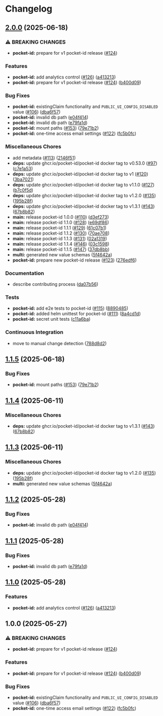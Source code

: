 # Changelog

## [2.0.0](https://github.com/anza-labs/charts/compare/pocket-id-v1.1.5...pocket-id-v2.0.0) (2025-06-18)


### ⚠ BREAKING CHANGES

* **pocket-id:** prepare for v1 pocket-id release ([#124](https://github.com/anza-labs/charts/issues/124))

### Features

* **pocket-id:** add analytics control ([#126](https://github.com/anza-labs/charts/issues/126)) ([a413213](https://github.com/anza-labs/charts/commit/a413213399594498a9dc10c678b750b2e2a0d757))
* **pocket-id:** prepare for v1 pocket-id release ([#124](https://github.com/anza-labs/charts/issues/124)) ([b400d09](https://github.com/anza-labs/charts/commit/b400d09e66a4d8b07f988bd56f33494ee1fe8ece))


### Bug Fixes

* **pocket-id:** existingClaim functionality and `PUBLIC_UI_CONFIG_DISABLED` value ([#106](https://github.com/anza-labs/charts/issues/106)) ([dba6f57](https://github.com/anza-labs/charts/commit/dba6f5774dbf512f5ee8a5540b2f0530b0111eb7))
* **pocket-id:** invalid db path ([e04f414](https://github.com/anza-labs/charts/commit/e04f414ede36566312b7c13bb8c026277cdad52e))
* **pocket-id:** invalid db path ([e79fa1d](https://github.com/anza-labs/charts/commit/e79fa1dfe5eb6b34a364f9352c7a331e5090da88))
* **pocket-id:** mount paths ([#153](https://github.com/anza-labs/charts/issues/153)) ([79e71b2](https://github.com/anza-labs/charts/commit/79e71b2a419d82db5569e2385e08305b6206f8aa))
* **pocket-id:** one-time access email settings ([#122](https://github.com/anza-labs/charts/issues/122)) ([fc5b0fc](https://github.com/anza-labs/charts/commit/fc5b0fc248cb0b7e6c5601ebfb93a7934d2870bf))


### Miscellaneous Chores

* add metadata ([#113](https://github.com/anza-labs/charts/issues/113)) ([2146f51](https://github.com/anza-labs/charts/commit/2146f512988e61e7e06863fcea6cb98ec2e125e2))
* **deps:** update ghcr.io/pocket-id/pocket-id docker tag to v0.53.0 ([#97](https://github.com/anza-labs/charts/issues/97)) ([c7e1a53](https://github.com/anza-labs/charts/commit/c7e1a533500971baea26ba5cafd63eabc6ee8fd7))
* **deps:** update ghcr.io/pocket-id/pocket-id docker tag to v1 ([#120](https://github.com/anza-labs/charts/issues/120)) ([3ba7021](https://github.com/anza-labs/charts/commit/3ba7021c3f483b62ed70073175a68882933ab191))
* **deps:** update ghcr.io/pocket-id/pocket-id docker tag to v1.1.0 ([#127](https://github.com/anza-labs/charts/issues/127)) ([b7c0f5d](https://github.com/anza-labs/charts/commit/b7c0f5dc67ed3231133eba04746545dbc7d41356))
* **deps:** update ghcr.io/pocket-id/pocket-id docker tag to v1.2.0 ([#135](https://github.com/anza-labs/charts/issues/135)) ([195b28f](https://github.com/anza-labs/charts/commit/195b28f891faf8bd925aedb9c102b62a457de543))
* **deps:** update ghcr.io/pocket-id/pocket-id docker tag to v1.3.1 ([#143](https://github.com/anza-labs/charts/issues/143)) ([67b8b82](https://github.com/anza-labs/charts/commit/67b8b82eee5de1708c8f492aa747b0a3a1f060ea))
* **main:** release pocket-id 1.0.0 ([#110](https://github.com/anza-labs/charts/issues/110)) ([d3ef273](https://github.com/anza-labs/charts/commit/d3ef2734cbaaa4e2b63ed7cb646ace4d3e9ba361))
* **main:** release pocket-id 1.1.0 ([#128](https://github.com/anza-labs/charts/issues/128)) ([e69df86](https://github.com/anza-labs/charts/commit/e69df861d5a6fb7a4f15d4d95843fbb9fa52831c))
* **main:** release pocket-id 1.1.1 ([#129](https://github.com/anza-labs/charts/issues/129)) ([61c07b1](https://github.com/anza-labs/charts/commit/61c07b1b75ac2c09946093f4f6e27f05c75c034a))
* **main:** release pocket-id 1.1.2 ([#130](https://github.com/anza-labs/charts/issues/130)) ([70ae708](https://github.com/anza-labs/charts/commit/70ae708619455b73edfc651397988525210d2d68))
* **main:** release pocket-id 1.1.3 ([#131](https://github.com/anza-labs/charts/issues/131)) ([02a1319](https://github.com/anza-labs/charts/commit/02a13191ce6dd812af199cd634d4c70a92a3b85b))
* **main:** release pocket-id 1.1.4 ([#146](https://github.com/anza-labs/charts/issues/146)) ([03c1598](https://github.com/anza-labs/charts/commit/03c1598d5590292d73f5e6b81c5559f674778040))
* **main:** release pocket-id 1.1.5 ([#147](https://github.com/anza-labs/charts/issues/147)) ([37db8bb](https://github.com/anza-labs/charts/commit/37db8bbc5a8006120e53cf83036242de0eb2d1ab))
* **multi:** generated new value schemas ([5f4642a](https://github.com/anza-labs/charts/commit/5f4642a315a0785f5ce34d72f9680fb02a387204))
* **pocket-id:** prepare new pocket-id release ([#123](https://github.com/anza-labs/charts/issues/123)) ([276edf6](https://github.com/anza-labs/charts/commit/276edf667c252143086e3b1eacd7f8e2eab27ebc))


### Documentation

* describe contributing process ([da07b56](https://github.com/anza-labs/charts/commit/da07b561abfeb2d3531181610b22d7f42b3c0557))


### Tests

* **pocket-id:** add e2e tests to pocket-id ([#115](https://github.com/anza-labs/charts/issues/115)) ([8890485](https://github.com/anza-labs/charts/commit/8890485279ae660fd823b818c37255c612fcbf3b))
* **pocket-id:** added helm unittest for pocket-id ([#111](https://github.com/anza-labs/charts/issues/111)) ([8a4cd1d](https://github.com/anza-labs/charts/commit/8a4cd1d9ea6420e1f7c18e938994aef7256ff949))
* **pocket-id:** secret unit tests ([c11a6ba](https://github.com/anza-labs/charts/commit/c11a6ba852a62163ea06810cb000d58d913f4ccd))


### Continuous Integration

* move to manual change detection ([788d8d2](https://github.com/anza-labs/charts/commit/788d8d231cb1d069d68f829259bebe9693c47c3d))

## [1.1.5](https://github.com/anza-labs/charts/compare/pocket-id-1.1.4...pocket-id-v1.1.5) (2025-06-18)


### Bug Fixes

* **pocket-id:** mount paths ([#153](https://github.com/anza-labs/charts/issues/153)) ([79e71b2](https://github.com/anza-labs/charts/commit/79e71b2a419d82db5569e2385e08305b6206f8aa))

## [1.1.4](https://github.com/anza-labs/charts/compare/pocket-id-1.1.3...pocket-id-v1.1.4) (2025-06-11)


### Miscellaneous Chores

* **deps:** update ghcr.io/pocket-id/pocket-id docker tag to v1.3.1 ([#143](https://github.com/anza-labs/charts/issues/143)) ([67b8b82](https://github.com/anza-labs/charts/commit/67b8b82eee5de1708c8f492aa747b0a3a1f060ea))

## [1.1.3](https://github.com/anza-labs/charts/compare/pocket-id-1.1.2...pocket-id-v1.1.3) (2025-06-11)


### Miscellaneous Chores

* **deps:** update ghcr.io/pocket-id/pocket-id docker tag to v1.2.0 ([#135](https://github.com/anza-labs/charts/issues/135)) ([195b28f](https://github.com/anza-labs/charts/commit/195b28f891faf8bd925aedb9c102b62a457de543))
* **multi:** generated new value schemas ([5f4642a](https://github.com/anza-labs/charts/commit/5f4642a315a0785f5ce34d72f9680fb02a387204))

## [1.1.2](https://github.com/anza-labs/charts/compare/pocket-id-1.1.1...pocket-id-v1.1.2) (2025-05-28)


### Bug Fixes

* **pocket-id:** invalid db path ([e04f414](https://github.com/anza-labs/charts/commit/e04f414ede36566312b7c13bb8c026277cdad52e))

## [1.1.1](https://github.com/anza-labs/charts/compare/pocket-id-1.1.0...pocket-id-v1.1.1) (2025-05-28)


### Bug Fixes

* **pocket-id:** invalid db path ([e79fa1d](https://github.com/anza-labs/charts/commit/e79fa1dfe5eb6b34a364f9352c7a331e5090da88))

## [1.1.0](https://github.com/anza-labs/charts/compare/pocket-id-1.0.0...pocket-id-v1.1.0) (2025-05-28)


### Features

* **pocket-id:** add analytics control ([#126](https://github.com/anza-labs/charts/issues/126)) ([a413213](https://github.com/anza-labs/charts/commit/a413213399594498a9dc10c678b750b2e2a0d757))

## 1.0.0 (2025-05-27)


### ⚠ BREAKING CHANGES

* **pocket-id:** prepare for v1 pocket-id release ([#124](https://github.com/anza-labs/charts/issues/124))

### Features

* **pocket-id:** prepare for v1 pocket-id release ([#124](https://github.com/anza-labs/charts/issues/124)) ([b400d09](https://github.com/anza-labs/charts/commit/b400d09e66a4d8b07f988bd56f33494ee1fe8ece))


### Bug Fixes

* **pocket-id:** existingClaim functionality and `PUBLIC_UI_CONFIG_DISABLED` value ([#106](https://github.com/anza-labs/charts/issues/106)) ([dba6f57](https://github.com/anza-labs/charts/commit/dba6f5774dbf512f5ee8a5540b2f0530b0111eb7))
* **pocket-id:** one-time access email settings ([#122](https://github.com/anza-labs/charts/issues/122)) ([fc5b0fc](https://github.com/anza-labs/charts/commit/fc5b0fc248cb0b7e6c5601ebfb93a7934d2870bf))
